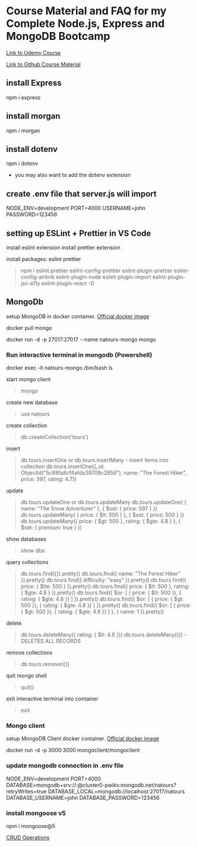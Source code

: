 # Course Material and FAQ for my Complete Node.js, Express and MongoDB Bootcamp

[Link to Udemy Course](https://www.udemy.com/course/nodejs-express-mongodb-bootcamp/)

[Link to Github Course Material](https://github.com/jonasschmedtmann/complete-node-bootcamp)

## install Express

npm i express

## install morgan

npm i morgan

## install dotenv

npm i dotenv

- you may also want to add the dotenv extension

## create .env file that server.js will import

NODE_ENV=development
PORT=4000
USERNAME=john
PASSWORD=123456

## setting up ESLint + Prettier in VS Code

install eslint extension
install prettier extension

install packages: eslint prettier

> npm i eslint prettier eslint-config-prettier eslint-plugin-prettier eslint-config-airbnb eslint-plugin-node eslint-plugin-import eslint-plugin-jsx-a11y eslint-plugin-react -D

## MongoDb

setup MongoDB in docker container. [Official docker image](https://hub.docker.com/_/mongo)

docker pull mongo

docker run -d -p 27017:27017 --name natours-mongo mongo

### Run interactive terminal in mongodb (Powershell)

docker exec -it natours-mongo /bin/bash
ls

start mongo client

> mongo

create new database

> use natours

create collection

> db.createCollection('tours')

insert

> db.tours.insertOne or db.tours.insertMany - insert items into collection
> db.tours.insertOne({\_id: ObjectId("5c88fa8cf4afda39709c2959"), name: "The Forest Hiker", price: 397, rating: 4.7})

update

> db.tours.updateOne or db.tours.updateMany
> db.tours.updateOne( { name: "The Snow Adventurer" }, { $set: { price: 597 } })
> db.tours.updateMany( { price: { $lt: 500 } }, { $set: { price: 500 } })
> db.tours.updateMany({ price: { $gt: 500 }, rating: { $gte: 4.8 } }, { $set: { premium: true } })

show databases

> show dbs

query collections

> db.tours.find({}).pretty()
> db.tours.find({ name: "The Forest Hiker" }).pretty()
> db.tours.find({ difficulty: "easy" }).pretty()
> db.tours.find({ price: { $lte: 500 } }).pretty()
> db.tours.find({ price: { $lt: 500 }, rating: { $gte: 4.8 } }).pretty()
> db.tours.find({ $or: [ { price: { $lt: 500 }}, { rating: { $gte: 4.8 }} ] }).pretty()
> db.tours.find({ $or: [ { price: { $gt: 500 }}, { rating: { $gte: 4.8 }} ] }).pretty()
> db.tours.find({ $or: [ { price: { $gt: 500 }}, { rating: { $gte: 4.8 }} ] }, { name: 1 }).pretty()

delete

> db.tours.deleteMany({ rating: { $lt: 4.8 }})
> db.tours.deleteMany({}) - DELETES ALL RECORDS

remove collections

> db.tours.remove({})

quit mongo shell

> quit()

exit interactive terminal into container

> exit

### Mongo client

setup MongoDB Client docker container. [Official docker image](https://hub.docker.com/r/mongoclient/mongoclient)

docker run -d -p 3000:3000 mongoclient/mongoclient

### update mongodb connection in .env file

NODE_ENV=development
PORT=4000
DATABASE=mongodb+srv://<USER>:<PASSWORD>@cluster0-pwikv.mongodb.net/natours?retryWrites=true
DATABASE_LOCAL=mongodb://localhost:27017/natours
DATABASE_USERNAME=john
DATABASE_PASSWORD=123456

### install mongoose v5

npm i mongoose@5

[CRUD Operations](https://mongoosejs.com/docs/queries.html)
